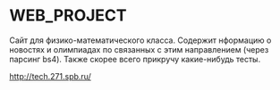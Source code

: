 # WEB_PROJECT
Сайт для физико-математического класса.
Содержит нформацию о новостях и олимпиадах по связанных с этим направлением (через парсинг bs4).
Также скорее всего прикручу какие-нибудь тесты.

http://tech.271.spb.ru/
